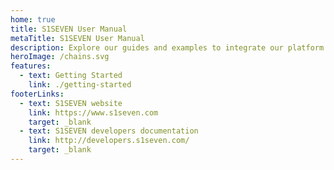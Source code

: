 ```yaml
---
home: true
title: S1SEVEN User Manual
metaTitle: S1SEVEN User Manual
description: Explore our guides and examples to integrate our platform.
heroImage: /chains.svg
features:
  - text: Getting Started
    link: ./getting-started
footerLinks:
  - text: S1SEVEN website
    link: https://www.s1seven.com
    target: _blank
  - text: S1SEVEN developers documentation
    link: http://developers.s1seven.com/
    target: _blank
---
```

